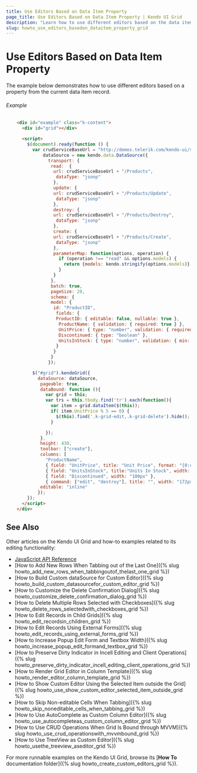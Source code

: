 ```yaml
---
title: Use Editors Based on Data Item Property
page_title: Use Editors Based on Data Item Property | Kendo UI Grid
description: "Learn how to use different editors based on the data item property in the Kendo UI Grid widget."
slug: howto_use_editors_basedon_dataitem_property_grid
---
```


# Use Editors Based on Data Item Property

The example below demonstrates how to use different editors based on a property from the current data item record.

###### Example

```html
    <div id="example" class="k-content">
      <div id="grid"></div>

      <script>
        $(document).ready(function () {
          var crudServiceBaseUrl = "http://demos.telerik.com/kendo-ui/service",
              dataSource = new kendo.data.DataSource({
                transport: {
                 read:  {
                  url: crudServiceBaseUrl + "/Products",
                   dataType: "jsonp"
                  },
                  update: {
                  url: crudServiceBaseUrl + "/Products/Update",
                   dataType: "jsonp"
                  },
                  destroy: {
                  url: crudServiceBaseUrl + "/Products/Destroy",
                   dataType: "jsonp"
                  },
                  create: {
                  url: crudServiceBaseUrl + "/Products/Create",
                   dataType: "jsonp"
                  },
                  parameterMap: function(options, operation) {
                    if (operation !== "read" && options.models) {
                      return {models: kendo.stringify(options.models)};
                    }
                  }
                 },
                 batch: true,
                 pageSize: 20,
                 schema: {
                 model: {
                  id: "ProductID",
                   fields: {
                   ProductID: { editable: false, nullable: true },
                    ProductName: { validation: { required: true } },
                    UnitPrice: { type: "number", validation: { required: true, min: 1} },
                    Discontinued: { type: "boolean" },
                    UnitsInStock: { type: "number", validation: { min: 0, required: true } }
                   }
                  }
                 }
                });

          $("#grid").kendoGrid({
            dataSource: dataSource,
             pageable: true,
             dataBound: function (){
               var grid = this;
               var trs = this.tbody.find('tr').each(function(){
                 var item = grid.dataItem($(this));
                 if( item.UnitPrice % 5 == 0) {
                   $(this).find('.k-grid-edit,.k-grid-delete').hide();
                 }

               });               
             },
             height: 430,
             toolbar: ["create"],
             columns: [
               "ProductName",
               { field: "UnitPrice", title: "Unit Price", format: "{0:c}", width: "100px" },
               { field: "UnitsInStock", title:"Units In Stock", width: "100px" },
               { field: "Discontinued", width: "100px" },
               { command: ["edit", "destroy"], title: "", width: "172px" }],
             editable: "inline"
            });
        });
      </script>
    </div>
```

## See Also

Other articles on the Kendo UI Grid and how-to examples related to its editing functionality:

* [JavaScript API Reference](/api/javascript/ui/grid)
* [How to Add New Rows When Tabbing out of the Last One]({% slug howto_add_new_rows_when_tabbingoutof_thelast_one_grid %})
* [How to Build Custom dataSource for Custom Editor]({% slug howto_build_custom_datasourcefor_custom_editor_grid %})
* [How to Customize the Delete Confirmation Dialog]({% slug howto_customize_delete_confirmation_dialog_grid %})
* [How to Delete Multiple Rows Selected with Checkboxes]({% slug howto_delete_rows_selectedwith_checkboxes_grid %})
* [How to Edit Records in Child Grids]({% slug howto_edit_recordsin_children_grid %})
* [How to Edit Records Using External Forms]({% slug howto_edit_records_using_external_forms_grid %})
* [How to Increase Popup Edit Form and Textbox Width]({% slug howto_increase_popup_edit_formand_textbox_grid %})
* [How to Preserve Dirty Indicator in Incell Editing and Client Operations]({% slug howto_preserve_dirty_indicator_incell_editing_client_operations_grid %})
* [How to Render Grid Editor in Column Template]({% slug howto_render_editor_column_template_grid %})
* [How to Show Custom Editor Using the Selected Item outside the Grid]({% slug howto_use_show_custom_editor_selected_item_outside_grid %})
* [How to Skip Non-editable Cells When Tabbing]({% slug howto_skip_noneditable_cells_when_tabbing_grid %})
* [How to Use AutoComplete as Custom Column Editor]({% slug howto_use_autocompleteas_custom_column_editor_grid %})
* [How to Use CRUD Operations When Grid Is Bound through MVVM]({% slug howto_use_crud_operationswith_mvvmbound_grid %})
* [How to Use TreeView as Custom Editor]({% slug howto_usethe_treeview_aseditor_grid %})

For more runnable examples on the Kendo UI Grid, browse its [**How To** documentation folder]({% slug howto_create_custom_editors_grid %}).
